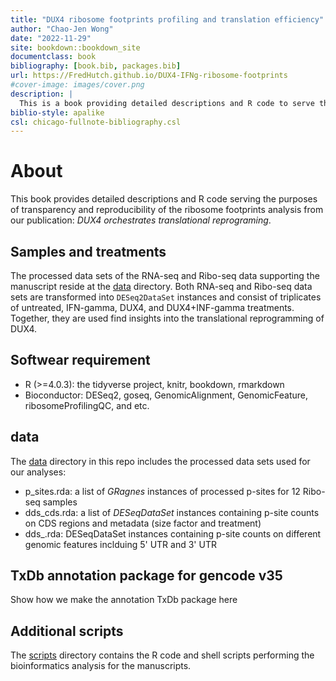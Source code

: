 ```yaml
--- 
title: "DUX4 ribosome footprints profiling and translation efficiency"
author: "Chao-Jen Wong"
date: "2022-11-29"
site: bookdown::bookdown_site
documentclass: book
bibliography: [book.bib, packages.bib]
url: https://FredHutch.github.io/DUX4-IFNg-ribosome-footprints
#cover-image: images/cover.png
description: |
  This is a book providing detailed descriptions and R code to serve the purposed of transparency and reproducibility of our ribosome footprints analysis from the publication: DUX4 orchestrates translational reprograming by broadly suppressing translation.
biblio-style: apalike
csl: chicago-fullnote-bibliography.csl
---
```


# About

This book provides detailed descriptions and R code serving the purposes of transparency and reproducibility of the ribosome footprints analysis from our publication: _DUX4 orchestrates translational reprograming_.

## Samples and treatments
The processed data sets of the RNA-seq and Ribo-seq data supporting the manuscript reside at the [data](https://github.com/FredHutch/DUX4-IFNg-ribosome-footprints/data) directory. Both RNA-seq and Ribo-seq data sets are transformed into `DESeq2DataSet` instances and consist of triplicates of untreated, IFN-gamma, DUX4, and DUX4+INF-gamma treatments. Together, they are used find insights into the translational reprogramming of DUX4. 

## Softwear requirement
* R (>=4.0.3): the tidyverse project, knitr, bookdown, rmarkdown
* Bioconductor: DESeq2, goseq, GenomicAlignment, GenomicFeature, ribosomeProfilingQC, and etc.

## data
The [data](https://github.com/FredHutch/DUX4-IFNg-ribosome-footprints/data) directory in this repo includes the processed data sets used for our analyses:

* p_sites.rda: a list of _GRagnes_ instances of processed p-sites for 12 Ribo-seq samples    
* dds_cds.rda: a list of _DESeqDataSet_ instances containing p-site counts on CDS regions and metadata (size factor and treatment)    
* dds_.rda: DESeqDataSet instances containing p-site counts on different genomic features inclduing 5' UTR and 3' UTR    

## TxDb annotation package for gencode v35

Show how we make the annotation TxDb package here

## Additional scripts
The [scripts](https://github.com/FredHutch/DUX4-IFNg-ribosome-footprints/scripts) directory contains the R code and shell scripts performing the bioinformatics analysis for the manuscripts.

